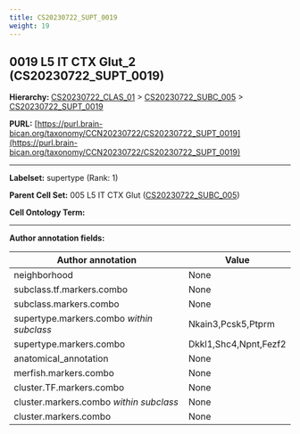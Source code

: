 ```yaml
---
title: CS20230722_SUPT_0019
weight: 19
---
```

## 0019 L5 IT CTX Glut_2 (CS20230722_SUPT_0019)
<b>Hierarchy: </b>
[CS20230722_CLAS_01](../CS20230722_CLAS_01) >
[CS20230722_SUBC_005](../CS20230722_SUBC_005) >
[CS20230722_SUPT_0019](../CS20230722_SUPT_0019)

**PURL:** [https://purl.brain-bican.org/taxonomy/CCN20230722/CS20230722_SUPT_0019](https://purl.brain-bican.org/taxonomy/CCN20230722/CS20230722_SUPT_0019)

---


**Labelset:** supertype (Rank: 1)

**Parent Cell Set:** 005 L5 IT CTX Glut ([CS20230722_SUBC_005](../CS20230722_SUBC_005))



**Cell Ontology Term:** 

[MARKER GENES.]: #


---

[TRANSFERRED ANNOTATIONS.]: #


[AUTHOR ANNOTATION FIELDS.]: #


**Author annotation fields:**

| Author annotation | Value |
|-------------------|-------|
|neighborhood|None|
|subclass.tf.markers.combo|None|
|subclass.markers.combo|None|
|supertype.markers.combo _within subclass_|Nkain3,Pcsk5,Ptprm|
|supertype.markers.combo|Dkkl1,Shc4,Npnt,Fezf2|
|anatomical_annotation|None|
|merfish.markers.combo|None|
|cluster.TF.markers.combo|None|
|cluster.markers.combo _within subclass_|None|
|cluster.markers.combo|None|
